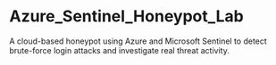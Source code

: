 # Azure_Sentinel_Honeypot_Lab
A cloud-based honeypot using Azure and Microsoft Sentinel to detect brute-force login attacks and investigate real threat activity.
